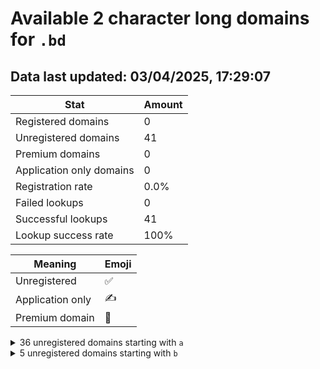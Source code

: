 # Available 2 character long domains for `.bd`

## Data last updated: 03/04/2025, 17:29:07

|Stat|Amount|
|--|--|
|Registered domains|0|
|Unregistered domains|41|
|Premium domains|0|
|Application only domains|0|
|Registration rate|0.0%|
|Failed lookups|0|
|Successful lookups|41|
|Lookup success rate|100%|


|Meaning|Emoji|
|--|--|
|Unregistered|:white_check_mark:|
|Application only|:writing_hand:|
|Premium domain|:gem:|

<details>
<summary>36 unregistered domains starting with <bold><code>a</code></bold></summary>

|Type|Domain|
|--|--|
|:white_check_mark:|`a0.bd`|
|:white_check_mark:|`a1.bd`|
|:white_check_mark:|`a2.bd`|
|:white_check_mark:|`a3.bd`|
|:white_check_mark:|`a4.bd`|
|:white_check_mark:|`a5.bd`|
|:white_check_mark:|`a6.bd`|
|:white_check_mark:|`a7.bd`|
|:white_check_mark:|`a8.bd`|
|:white_check_mark:|`a9.bd`|
|:white_check_mark:|`aa.bd`|
|:white_check_mark:|`ab.bd`|
|:white_check_mark:|`ac.bd`|
|:white_check_mark:|`ad.bd`|
|:white_check_mark:|`ae.bd`|
|:white_check_mark:|`af.bd`|
|:white_check_mark:|`ag.bd`|
|:white_check_mark:|`ah.bd`|
|:white_check_mark:|`ai.bd`|
|:white_check_mark:|`aj.bd`|
|:white_check_mark:|`ak.bd`|
|:white_check_mark:|`al.bd`|
|:white_check_mark:|`am.bd`|
|:white_check_mark:|`an.bd`|
|:white_check_mark:|`ao.bd`|
|:white_check_mark:|`ap.bd`|
|:white_check_mark:|`aq.bd`|
|:white_check_mark:|`ar.bd`|
|:white_check_mark:|`as.bd`|
|:white_check_mark:|`at.bd`|
|:white_check_mark:|`au.bd`|
|:white_check_mark:|`av.bd`|
|:white_check_mark:|`aw.bd`|
|:white_check_mark:|`ax.bd`|
|:white_check_mark:|`ay.bd`|
|:white_check_mark:|`az.bd`|
</details>
<details>
<summary>5 unregistered domains starting with <bold><code>b</code></bold></summary>

|Type|Domain|
|--|--|
|:white_check_mark:|`ba.bd`|
|:white_check_mark:|`bb.bd`|
|:white_check_mark:|`bc.bd`|
|:white_check_mark:|`bd.bd`|
|:white_check_mark:|`be.bd`|
</details>